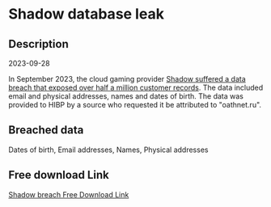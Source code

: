 # Shadow database leak

## Description

2023-09-28

In September 2023, the cloud gaming provider <a href="https://www.bleepingcomputer.com/news/security/shadow-pc-warns-of-data-breach-as-hacker-tries-to-sell-gamers-info/" target="_blank" rel="noopener">Shadow suffered a data breach that exposed over half a million customer records</a>. The data included email and physical addresses, names and dates of birth. The data was provided to HIBP by a source who requested it be attributed to &quot;oathnet.ru&quot;.

## Breached data

Dates of birth, Email addresses, Names, Physical addresses

## Free download Link

[Shadow breach Free Download Link](https://link-to.net/1229997/93.82294275731363/dynamic/?r=aHR0cHM6Ly93d3cubWVkaWFmaXJlLmNvbS92aWV3LzZWTFd3RzRia3Jza21xZi9zaGFkb3cudGVjaC9maWxl)